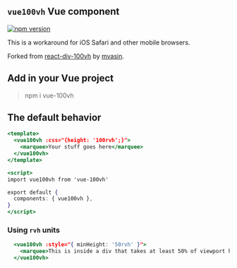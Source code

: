 ## `vue100vh` Vue component
[![npm version](https://badge.fury.io/js/vue-100vh.svg)](https://badge.fury.io/js/vue-100vh)

This is a workaround for iOS Safari and other mobile browsers.

Forked from [react-div-100vh](https://github.com/mvasin/react-div-100vh) by [mvasin](https://github.com/mvasin).


## Add in your Vue project

> npm i vue-100vh


## The default behavior

```jsx
<template>
  <vue100vh :css="{height: '100rvh';}">
    <marquee>Your stuff goes here</marquee>
  </vue100vh>
</template>

<script>
import vue100vh from 'vue-100vh'

export default {
  components: { vue100vh },
}
</script>
```

### Using `rvh` units
```jsx
  <vue100vh :style="{ minHeight: '50rvh' }">
    <marquee>This is inside a div that takes at least 50% of viewport height.</marquee>
  </vue100vh>
```
